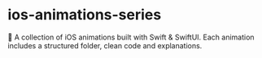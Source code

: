 # ios-animations-series
📱 A collection of iOS animations built with Swift &amp; SwiftUI. Each animation includes a structured folder, clean code and explanations.
